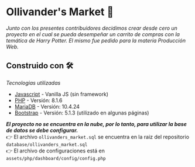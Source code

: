 # Ollivander's Market 🚀

_Junto con los presentes contribuidores decidimos crear desde cero un proyecto en el cual se pueda desempeñar un carrito de compras con la temática de Harry Potter. El mismo fue pedido para la materia Producción Web._

## Construido con 🛠️

_Tecnologias utilizadas_

- [Javascript](https://devdocs.io/javascript/) - Vanilla JS (sin framework)
- [PHP](https://www.php.net/) - Versión: 8.1.6
- [MariaDB](https://mariadb.org/) - Versión: 10.4.24
- [Bootstrap](https://getbootstrap.com/) - Versión: 5.1.3 (utilizado en algunas páginas)

**_El proyecto no se encuentra en la nube, por lo tanto, para utilizar la base de datos se debe configurar._** <br>
:point_right: El archivo `ollivanders_market.sql` se encuentra en la raiz del repositorio `database/ollivanders_market.sql`
<br>
:point_right: El archivo de configuraciones está en `assets/php/dashboard/config/config.php`
